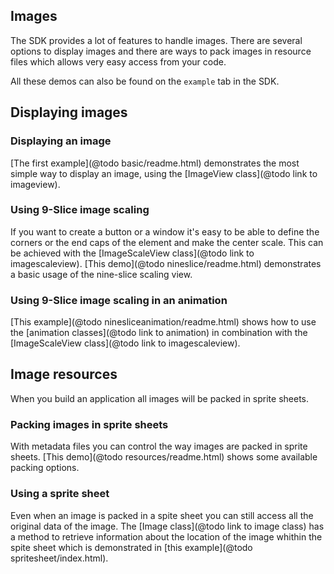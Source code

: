 ## Images

The SDK provides a lot of features to handle images. There are several options
to display images and there are ways to pack images in resource files which allows
very easy access from your code.

All these demos can also be found on the `example` tab in the SDK.

## Displaying images

### Displaying an image

[The first example](@todo basic/readme.html) demonstrates the most simple way to display
an image, using the [ImageView class](@todo link to imageview).

### Using 9-Slice image scaling

If you want to create a button or a window it's easy to be able to define
the corners or the end caps of the element and make the center scale. This
can be achieved with the [ImageScaleView class](@todo link to imagescaleview).
[This demo](@todo nineslice/readme.html) demonstrates a basic usage of the
nine-slice scaling view.

### Using 9-Slice image scaling in an animation

[This example](@todo ninesliceanimation/readme.html) shows how to use the
[animation classes](@todo link to animation) in combination with the
[ImageScaleView class](@todo link to imagescaleview).

## Image resources

When you build an application all images will be packed in sprite sheets.

### Packing images in sprite sheets

With metadata files you can control the way images are packed in sprite sheets.
[This demo](@todo resources/readme.html) shows some available packing options.

### Using a sprite sheet

Even when an image is packed in a spite sheet you can still access all the original
data of the image. The [Image class](@todo link to image class) has a method to
retrieve information about the location of the image whithin the spite sheet which
is demonstrated in [this example](@todo spritesheet/index.html).


